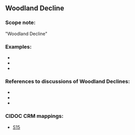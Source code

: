 
## Woodland Decline 

###  Scope note: 
"Woodland Decline" 

### Examples: 

* 
* 
* 

### References to discussions of Woodland Declines:

* 

* 

* 

### CIDOC CRM mappings: 

* [S15](http://www.ics.forth.gr/isl/CRMsci/S15_Observable_Entity)



